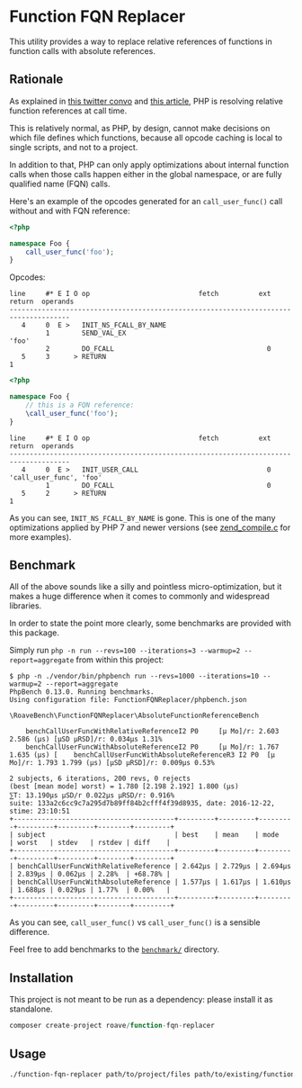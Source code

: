 # Function FQN Replacer

This utility provides a way to replace relative references of functions in
function calls with absolute references.

## Rationale

As explained in [this twitter convo](https://twitter.com/Ocramius/status/811504929357660160) and
[this article](https://veewee.github.io/blog/optimizing-php-performance-by-fq-function-calls/),
PHP is resolving relative function references at call time.

This is relatively normal, as PHP, by design, cannot make decisions on which file defines which
functions, because all opcode caching is local to single scripts, and not to a project.

In addition to that, PHP can only apply optimizations about internal function calls when those
calls happen either in the global namespace, or are fully qualified name (FQN) calls.

Here's an example of the opcodes generated for an `call_user_func()` call without and with
FQN reference:


```php
<?php

namespace Foo {
    call_user_func('foo');
}
```

Opcodes:

```
line     #* E I O op                           fetch          ext  return  operands
-------------------------------------------------------------------------------------
   4     0  E >   INIT_NS_FCALL_BY_NAME                                    
         1        SEND_VAL_EX                                              'foo'
         2        DO_FCALL                                      0          
   5     3      > RETURN                                                   1
```


```php
<?php

namespace Foo {
    // this is a FQN reference:
    \call_user_func('foo');
}
```

```
line     #* E I O op                           fetch          ext  return  operands
-------------------------------------------------------------------------------------
   4     0  E >   INIT_USER_CALL                                0          'call_user_func', 'foo'
         1        DO_FCALL                                      0          
   5     2      > RETURN                                                   1
```

As you can see, `INIT_NS_FCALL_BY_NAME` is gone. This is one of the many optimizations
applied by PHP 7 and newer versions (see
[zend_compile.c](https://github.com/php/php-src/blob/PHP-7.1/Zend/zend_compile.c) for more
examples).

## Benchmark

All of the above sounds like a silly and pointless micro-optimization, but it makes a huge
difference when it comes to commonly and widespread libraries.

In order to state the point more clearly, some benchmarks are provided with this package.

Simply run `php -n run --revs=100 --iterations=3 --warmup=2 --report=aggregate` from within
this project:

```
$ php -n ./vendor/bin/phpbench run --revs=1000 --iterations=10 --warmup=2 --report=aggregate
PhpBench 0.13.0. Running benchmarks.
Using configuration file: FunctionFQNReplacer/phpbench.json

\RoaveBench\FunctionFQNReplacer\AbsoluteFunctionReferenceBench

    benchCallUserFuncWithRelativeReferenceI2 P0 	[μ Mo]/r: 2.603 2.586 (μs) [μSD μRSD]/r: 0.034μs 1.31%
    benchCallUserFuncWithAbsoluteReferenceI2 P0 	[μ Mo]/r: 1.767 1.635 (μs) [    benchCallUserFuncWithAbsoluteReferenceR3 I2 P0 	[μ Mo]/r: 1.793 1.799 (μs) [μSD μRSD]/r: 0.009μs 0.53%

2 subjects, 6 iterations, 200 revs, 0 rejects
(best [mean mode] worst) = 1.780 [2.198 2.192] 1.800 (μs)
⅀T: 13.190μs μSD/r 0.022μs μRSD/r: 0.916%
suite: 133a2c6cc9c7a295d7b89ff84b2cfff4f39d8935, date: 2016-12-22, stime: 23:10:51
+----------------------------------------+---------+---------+---------+---------+---------+--------+---------+
| subject                                | best    | mean    | mode    | worst   | stdev   | rstdev | diff    |
+----------------------------------------+---------+---------+---------+---------+---------+--------+---------+
| benchCallUserFuncWithRelativeReference | 2.642μs | 2.729μs | 2.694μs | 2.839μs | 0.062μs | 2.28%  | +68.78% |
| benchCallUserFuncWithAbsoluteReference | 1.577μs | 1.617μs | 1.610μs | 1.688μs | 0.029μs | 1.77%  | 0.00%   |
+----------------------------------------+---------+---------+---------+---------+---------+--------+---------+
```

As you can see, `call_user_func()` vs `call_user_func()` is a sensible difference.

Feel free to add benchmarks to the [`benchmark/`](benchmark) directory.

## Installation

This project is not meant to be run as a dependency: please install it as standalone.

```php
composer create-project roave/function-fqn-replacer
```

## Usage


```sh
./function-fqn-replacer path/to/project/files path/to/existing/functions another/path/to/existing/functions
```
